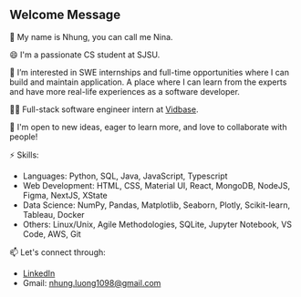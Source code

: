 ## Welcome Message 

👋 My name is Nhung, you can call me Nina.

😄 I'm a passionate CS student at SJSU. 

👀 I’m interested in SWE internships and full-time opportunities where I can build and maintain application. A place where I can learn from the experts and have more real-life experiences as a software developer.

👩‍💻 Full-stack software engineer intern at [Vidbase](https://www.linkedin.com/company/vidbase/). 

🌱 I'm open to new ideas, eager to learn more, and love to collaborate with people!

⚡ Skills:
 
* Languages: Python, SQL, Java, JavaScript, Typescript
* Web Development: HTML, CSS, Material UI, React, MongoDB, NodeJS, Figma, NextJS, XState
* Data Science: NumPy, Pandas, Matplotlib, Seaborn, Plotly, Scikit-learn, Tableau, Docker
* Others: Linux/Unix, Agile Methodologies, SQLite, Jupyter Notebook, VS Code, AWS, Git

📫 Let's connect through:
* [LinkedIn](https://www.linkedin.com/in/nhungluong/)
* Gmail: nhung.luong1098@gmail.com
<!--
**nhungL/nhungL** is a ✨ _special_ ✨ repository because its `README.md` (this file) appears on your GitHub profile.

Here are some ideas to get you started:

- 🔭 I’m currently working on ...
- 🌱 I’m currently learning ...
- 👯 I’m looking to collaborate on ...
- 🤔 I’m looking for help with ...
- 💬 Ask me about ...
- 📫 How to reach me: ...
- 😄 Pronouns: ...
- ⚡ Fun fact: ...
-->
